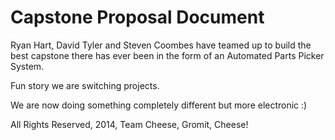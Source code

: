 # Capstone Proposal Document

Ryan Hart, David Tyler and Steven Coombes have teamed up to build the best capstone there has ever been in the form of an Automated Parts Picker System.

Fun story we are switching projects.

We are now doing something completely different but more electronic :)


All Rights Reserved, 2014, Team Cheese, Gromit, Cheese!
